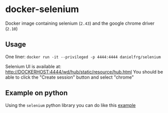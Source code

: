 docker-selenium
===============

Docker image containing selenium (`2.43`) and the google chrome driver (`2.10`)

## Usage

One liner: `docker run -it --privileged -p 4444:4444 danielfrg/selenium`

Selenium UI is available at:
[http://DOCKERHOST:4444/wd/hub/static/resource/hub.html](http://DOCKERHOST:4444/wd/hub/static/resource/hub.html)
You should be able to click the "Create session" button and select "chrome"

## Example on python

Using the `selenium` python library you can do like this
[example](http://nbviewer.ipython.org/github/danielfrg/docker-selenium/blob/master/example/notebook.ipynb)
